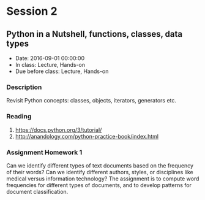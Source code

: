# Session 2
## Python in a Nutshell, functions, classes, data types
- Date: 2016-09-01 00:00:00
- In class: Lecture, Hands-on
- Due before class: Lecture, Hands-on

### Description
Revisit Python concepts: classes, objects, iterators, generators etc.

### Reading
1. https://docs.python.org/3/tutorial/
1. http://anandology.com/python-practice-book/index.html

### Assignment Homework 1
Can we identify different types of text documents based on the frequency of their words? Can we identify different authors, styles, or disciplines like medical versus information technology? 
 The assignment is to compute word frequencies for different types of documents, and to develop patterns for document classification.
